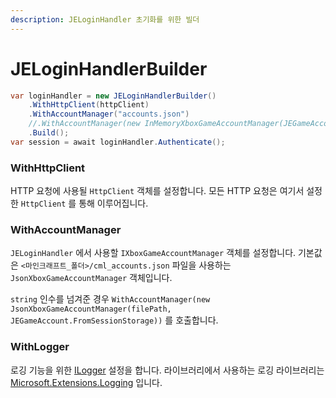 ```yaml
---
description: JELoginHandler 초기화를 위한 빌더
---
```


# JELoginHandlerBuilder

```csharp
var loginHandler = new JELoginHandlerBuilder()
    .WithHttpClient(httpClient)
    .WithAccountManager("accounts.json")
    //.WithAccountManager(new InMemoryXboxGameAccountManager(JEGameAccount.FromSessionStorage))
    .Build();
var session = await loginHandler.Authenticate();
```

### WithHttpClient

HTTP 요청에 사용될 `HttpClient` 객체를 설정합니다. 모든 HTTP 요청은 여기서 설정한 `HttpClient` 를 통해 이루어집니다.

### WithAccountManager

`JELoginHandler` 에서 사용할 `IXboxGameAccountManager` 객체를 설정합니다. 기본값은 `<마인크래프트_폴더>/cml_accounts.json` 파일을 사용하는 `JsonXboxGameAccountManager` 객체입니다.

`string` 인수를 넘겨준 경우 `WithAccountManager(new JsonXboxGameAccountManager(filePath, JEGameAccount.FromSessionStorage))` 를 호출합니다.

### WithLogger

로깅 기능을 위한 [ILogger](https://learn.microsoft.com/en-us/dotnet/api/microsoft.extensions.logging.ilogger?view=dotnet-plat-ext-7.0) 설정을 합니다. 라이브러리에서 사용하는 로깅 라이브러리는 [Microsoft.Extensions.Logging](https://learn.microsoft.com/en-us/dotnet/core/extensions/logging?tabs=command-line) 입니다.
